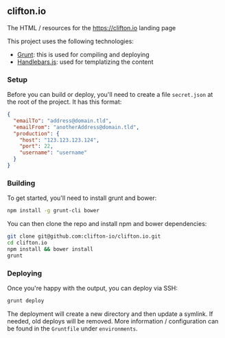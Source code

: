 ## clifton.io

The HTML / resources for the https://clifton.io landing page

This project uses the following technologies:
- [Grunt](https://gruntjs.com/): this is used for compiling and deploying
- [Handlebars.js](http://handlebarsjs.com/): used for templatizing the content

### Setup

Before you can build or deploy, you'll need to create a file `secret.json` at the root of the project. It has this format:
```json
{
  "emailTo": "address@domain.tld",
  "emailFrom": "anotherAddress@domain.tld",
  "production": {
    "host": "123.123.123.124",
    "port": 22,
    "username": "username"
  }
}
```

### Building

To get started, you'll need to install grunt and bower:

```sh
npm install -g grunt-cli bower
```

You can then clone the repo and install npm and bower dependencies:

``` sh
git clone git@github.com:clifton-io/clifton.io.git
cd clifton.io
npm install && bower install
grunt
```

### Deploying

Once you're happy with the output, you can deploy via SSH:
```sh
grunt deploy
```

The deployment will create a new directory and then update a symlink. If needed, old deploys will be removed. More information / configuration can be found in the `Gruntfile` under `environments`.
